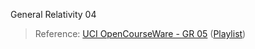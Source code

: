 General Relativity 04

> Reference: [UCI OpenCourseWare - GR 05](https://www.youtube.com/watch?v=QEr04Q0DWPk&list=PLqOZ6FD_RQ7ln1ZQPEU9aZQsEj0eyGlT6&index=6) ([Playlist](https://www.youtube.com/playlist?list=PLqOZ6FD_RQ7ln1ZQPEU9aZQsEj0eyGlT6))
